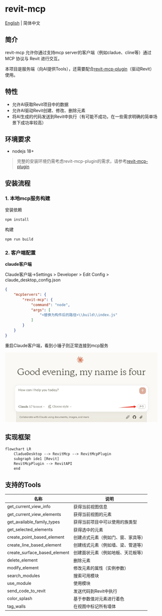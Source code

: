 # revit-mcp

[English](README.md) | 简体中文

## 简介

revit-mcp 允许你通过支持mcp server的客户端（例如cladue、cline等）通过 MCP 协议与 Revit 进行交互。

本项目是服务端（向AI提供Tools），还需要配合[revit-mcp-plugin](https://github.com/revit-mcp/revit-mcp-plugin)（驱动Revit）使用。

## 特性

- 允许AI获取Revit项目中的数据
- 允许AI驱动Revit创建、修改、删除元素
- 将AI生成的代码发送到Revit中执行（有可能不成功，在一些需求明确的简单场景下成功率较高）

## 环境要求

- nodejs 18+

> 完整的安装环境仍需考虑revit-mcp-plugin的需求，请参考[revit-mcp-plugin](https://github.com/revit-mcp/revit-mcp-plugin)

## 安装流程

### 1. 本地mcp服务构建

安装依赖

```bash
npm install
```

构建

```bash
npm run build
```

### 2. 客户端配置

**claude客户端**

Claude客户端->Settings > Developer > Edit Config > claude_desktop_config.json

``` json
{
    "mcpServers": {
        "revit-mcp": {
            "command": "node",
            "args": [
                "<替换为构件后的路径>\\build\\index.js"
            ]
        }
    }
}
```

重启Claude客户端，看到小锤子则正常连接到mcp服务

![claude](.\assets\claude.png)

## 实现框架

```mermaid
flowchart LR
	CladueDesktop --> RevitMcp --> RevitMcpPlugin
	subgraph ide1 [Revit]
	RevitMcpPlugin --> RevitAPI
	end
```

## 支持的Tools

| 名称                       | 说明                               |
| -------------------------- | ---------------------------------- |
| get_current_view_info      | 获得当前视图信息                   |
| get_current_view_elements  | 获得当前视图的元素                 |
| get_available_family_types | 获得当前项目中可以使用的族类型         |
| get_selected_elements      | 获得选中的元素                         |
| create_point_based_element  | 创建点式元素（例如门、窗、家具等） |
| create_line_based_element   | 创建线式元素（例如墙、梁、管道等） |
| create_surface_based_element   | 创建面状元素（例如地板、天花板等） |
| delete_element             | 删除元素                           |
| modify_element             | 修改元素的属性（实例参数）         |
| search_modules             | 搜索可用模块                       |
| use_module                 | 使用模块                           |
| send_code_to_revit         | 发送代码到Revit中执行              |
| color_splash		     | 基于参数值对元素进行着色 |
| tag_walls		     | 在视图中标记所有墙体 |

